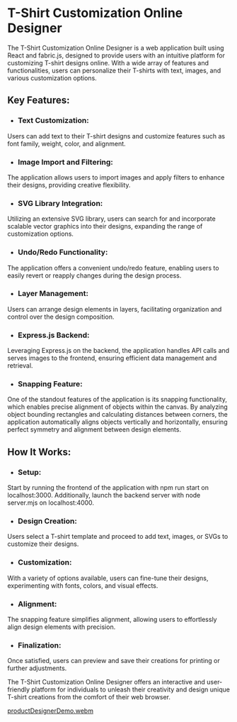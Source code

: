 #  T-Shirt Customization Online Designer

The T-Shirt Customization Online Designer is a web application built using React and fabric.js, designed to provide users with an intuitive platform for customizing T-shirt designs online. With a wide array of features and functionalities, users can personalize their T-shirts with text, images, and various customization options.

##  Key Features:

- ###  Text Customization:
 Users can add text to their T-shirt designs and customize features such as font family, weight, color, and alignment.

- ###  Image Import and Filtering:
 The application allows users to import images and apply filters to enhance their designs, providing creative flexibility.

- ###  SVG Library Integration:
 Utilizing an extensive SVG library, users can search for and incorporate scalable vector graphics into their designs, expanding the range of customization options.

- ###  Undo/Redo Functionality: 
 The application offers a convenient undo/redo feature, enabling users to easily revert or reapply changes during the design process.

- ###  Layer Management:
 Users can arrange design elements in layers, facilitating organization and control over the design composition.

- ###  Express.js Backend:
 Leveraging Express.js on the backend, the application handles API calls and serves images to the frontend, ensuring efficient data management and retrieval.

- ###  Snapping Feature:
 One of the standout features of the application is its snapping functionality, which enables precise alignment of objects within the canvas. By analyzing object bounding rectangles and calculating distances between corners, the application automatically aligns objects vertically and horizontally, ensuring perfect symmetry and alignment between design elements.

##  How It Works:

- ###  Setup:
 Start by running the frontend of the application with npm run start on localhost:3000. Additionally, launch the backend server with node server.mjs on localhost:4000.

- ###  Design Creation:
 Users select a T-shirt template and proceed to add text, images, or SVGs to customize their designs.

- ###  Customization:
 With a variety of options available, users can fine-tune their designs, experimenting with fonts, colors, and visual effects.

- ###  Alignment:
 The snapping feature simplifies alignment, allowing users to effortlessly align design elements with precision.

- ###  Finalization:
 Once satisfied, users can preview and save their creations for printing or further adjustments.

The T-Shirt Customization Online Designer offers an interactive and user-friendly platform for individuals to unleash their creativity and design unique T-shirt creations from the comfort of their web browser.


[productDesignerDemo.webm](https://github.com/ametonour1/React-Product-Designer/assets/108616492/c0dde937-a065-499c-8854-77a792fd1cba)
